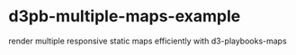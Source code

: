# d3pb-multiple-maps-example
render multiple responsive static maps efficiently with d3-playbooks-maps
